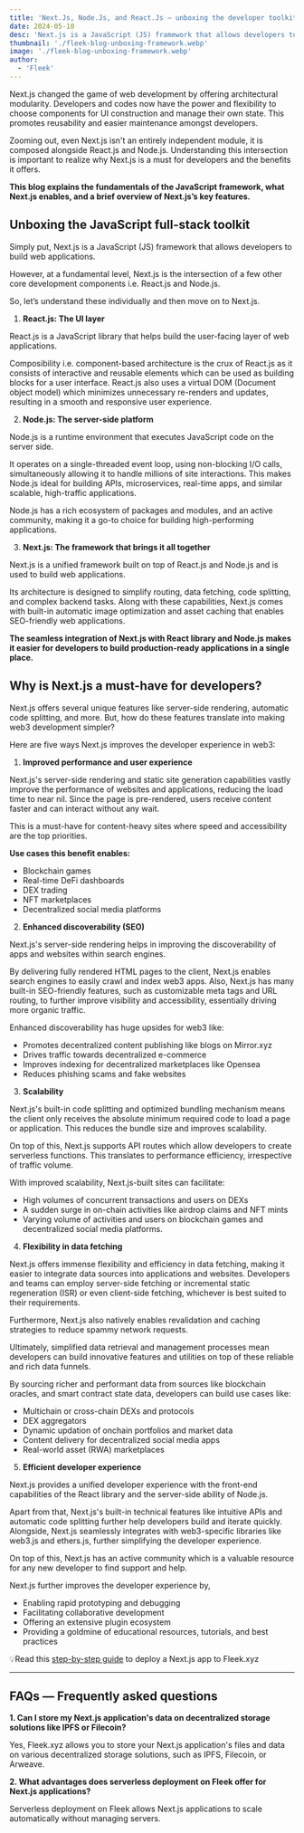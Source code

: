 ```yaml
---
title: 'Next.Js, Node.Js, and React.Js — unboxing the developer toolkit'
date: 2024-05-10
desc: 'Next.js is a JavaScript (JS) framework that allows developers to build web applications, offering architectural modularity.'
thumbnail: './fleek-blog-unboxing-framework.webp'
image: './fleek-blog-unboxing-framework.webp'
author:
  - 'Fleek'
---
```


Next.js changed the game of web development by offering architectural modularity. Developers and codes now have the power and flexibility to choose components for UI construction and manage their own state. This promotes reusability and easier maintenance amongst developers.

Zooming out, even Next.js isn't an entirely independent module, it is composed alongside React.js and Node.js. Understanding this intersection is important to realize why Next.js is a must for developers and the benefits it offers.

**This blog explains the fundamentals of the JavaScript framework, what Next.js enables, and a brief overview of Next.js’s key features.**

## Unboxing the JavaScript full-stack toolkit

Simply put, Next.js is a JavaScript (JS) framework that allows developers to build web applications.

However, at a fundamental level, Next.js is the intersection of a few other core development components i.e. React.js and Node.js.

So, let’s understand these individually and then move on to Next.js.

1. **React.js: The UI layer**

React.js is a JavaScript library that helps build the user-facing layer of web applications.

Composibility i.e. component-based architecture is the crux of React.js as it consists of interactive and reusable elements which can be used as building blocks for a user interface. React.js also uses a virtual DOM (Document object model) which minimizes unnecessary re-renders and updates, resulting in a smooth and responsive user experience.

2. **Node.js: The server-side platform**

Node.js is a runtime environment that executes JavaScript code on the server side.

It operates on a single-threaded event loop, using non-blocking I/O calls, simultaneously allowing it to handle millions of site interactions. This makes Node.js ideal for building APIs, microservices, real-time apps, and similar scalable, high-traffic applications.

Node.js has a rich ecosystem of packages and modules, and an active community, making it a go-to choice for building high-performing applications.

3. **Next.js: The framework that brings it all together**

Next.js is a unified framework built on top of React.js and Node.js and is used to build web applications.

Its architecture is designed to simplify routing, data fetching, code splitting, and complex backend tasks. Along with these capabilities, Next.js comes with built-in automatic image optimization and asset caching that enables SEO-friendly web applications.

**The seamless integration of Next.js with React library and Node.js makes it easier for developers to build production-ready applications in a single place.**

## Why is Next.js a must-have for developers?

Next.js offers several unique features like server-side rendering, automatic code splitting, and more. But, how do these features translate into making web3 development simpler?

Here are five ways Next.js improves the developer experience in web3:

1. **Improved performance and user experience**

Next.js's server-side rendering and static site generation capabilities vastly improve the performance of websites and applications, reducing the load time to near nil. Since the page is pre-rendered, users receive content faster and can interact without any wait.

This is a must-have for content-heavy sites where speed and accessibility are the top priorities.

**Use cases this benefit enables:**

- Blockchain games
- Real-time DeFi dashboards
- DEX trading
- NFT marketplaces
- Decentralized social media platforms

2. **Enhanced discoverability (SEO)**

Next.js's server-side rendering helps in improving the discoverability of apps and websites within search engines.

By delivering fully rendered HTML pages to the client, Next.js enables search engines to easily crawl and index web3 apps. Also, Next.js has many built-in SEO-friendly features, such as customizable meta tags and URL routing, to further improve visibility and accessibility, essentially driving more organic traffic.

Enhanced discoverability has huge upsides for web3 like:

- Promotes decentralized content publishing like blogs on Mirror.xyz
- Drives traffic towards decentralized e-commerce
- Improves indexing for decentralized marketplaces like Opensea
- Reduces phishing scams and fake websites

3. **Scalability**

Next.js's built-in code splitting and optimized bundling mechanism means the client only receives the absolute minimum required code to load a page or application. This reduces the bundle size and improves scalability.

On top of this, Next.js supports API routes which allow developers to create serverless functions. This translates to performance efficiency, irrespective of traffic volume.

With improved scalability, Next.js-built sites can facilitate:

- High volumes of concurrent transactions and users on DEXs
- A sudden surge in on-chain activities like airdrop claims and NFT mints
- Varying volume of activities and users on blockchain games and decentralized social media platforms.

4. **Flexibility in data fetching**

Next.js offers immense flexibility and efficiency in data fetching, making it easier to integrate data sources into applications and websites. Developers and teams can employ server-side fetching or incremental static regeneration (ISR) or even client-side fetching, whichever is best suited to their requirements.

Furthermore, Next.js also natively enables revalidation and caching strategies to reduce spammy network requests.

Ultimately, simplified data retrieval and management processes mean developers can build innovative features and utilities on top of these reliable and rich data funnels.

By sourcing richer and performant data from sources like blockchain oracles, and smart contract state data, developers can build use cases like:

- Multichain or cross-chain DEXs and protocols
- DEX aggregators
- Dynamic updation of onchain portfolios and market data
- Content delivery for decentralized social media apps
- Real-world asset (RWA) marketplaces

5. **Efficient developer experience**

Next.js provides a unified developer experience with the front-end capabilities of the React library and the server-side ability of Node.js.

Apart from that, Next.js's built-in technical features like intuitive APIs and automatic code splitting further help developers build and iterate quickly. Alongside, Next.js seamlessly integrates with web3-specific libraries like web3.js and ethers.js, further simplifying the developer experience.

On top of this, Next.js has an active community which is a valuable resource for any new developer to find support and help.

Next.js further improves the developer experience by,

- Enabling rapid prototyping and debugging
- Facilitating collaborative development
- Offering an extensive plugin ecosystem
- Providing a goldmine of educational resources, tutorials, and best practices

💡Read this [step-by-step guide](https://fleek.xyz/guides/fleek-nextjs-guide/) to deploy a Next.js app to Fleek.xyz

---

## FAQs — Frequently asked questions

**1. Can I store my Next.js application's data on decentralized storage solutions like IPFS or Filecoin?**

Yes, Fleek.xyz allows you to store your Next.js application's files and data on various decentralized storage solutions, such as IPFS, Filecoin, or Arweave.

**2. What advantages does serverless deployment on Fleek offer for Next.js applications?**

Serverless deployment on Fleek allows Next.js applications to scale automatically without managing servers.
